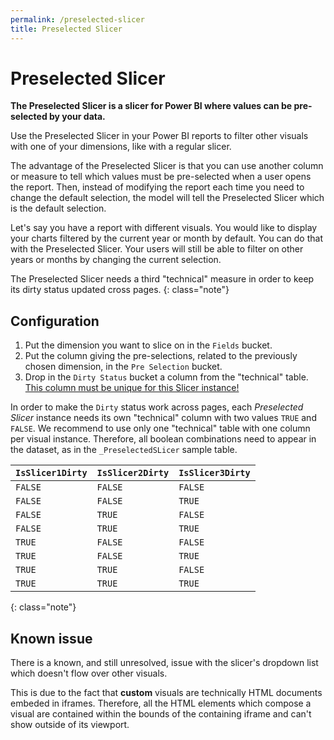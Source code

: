 ```yaml
---
permalink: /preselected-slicer
title: Preselected Slicer
---
```

# Preselected Slicer
**The Preselected Slicer is a slicer for Power BI where values can be pre-selected by your data.**

Use the Preselected Slicer in your Power BI reports to filter other visuals with one of your dimensions, like with a regular slicer.

The advantage of the Preselected Slicer is that you can use another column or measure to tell which values must be pre-selected when a user opens the report. Then, instead of modifying the report each time you need to change the default selection, the model will tell the Preselected Slicer which is the default selection.

Let's say you have a report with different visuals. You would like to display your charts filtered by the current year or month by default. You can do that with the Preselected Slicer. Your users will still be able to filter on other years or months by changing the current selection.

The Preselected Slicer needs a third "technical" measure in order to keep its dirty status updated cross pages.
{: class="note"}

## Configuration
1. Put the dimension you want to slice on in the `Fields` bucket.
2. Put the column giving the pre-selections, related to the previously chosen dimension, in the `Pre Selection` bucket.
3. Drop in the `Dirty Status` bucket a column from the "technical" table.<br />
<u>This column must be unique for this Slicer instance!</u>

In order to make the `Dirty` status work across pages, each _Preselected Slicer_ instance needs its own "technical" column with two values `TRUE` and `FALSE`. We recommend to use only one "technical" table with one column per visual instance. Therefore, all boolean combinations need to appear in the dataset, as in the `_PreselectedSLicer` sample table.

|`IsSlicer1Dirty`|`IsSlicer2Dirty`|`IsSlicer3Dirty`|
|-|-|-|
|`FALSE`|`FALSE`|`FALSE`|
|`FALSE`|`FALSE`|`TRUE`|
|`FALSE`|`TRUE`|`FALSE`|
|`FALSE`|`TRUE`|`TRUE`|
|`TRUE`|`FALSE`|`FALSE`|
|`TRUE`|`FALSE`|`TRUE`|
|`TRUE`|`TRUE`|`FALSE`|
|`TRUE`|`TRUE`|`TRUE`|
{: class="note"}

## Known issue
There is a known, and still unresolved, issue with the slicer's dropdown list which doesn't flow over other visuals.

This is due to the fact that **custom** visuals are technically HTML documents embeded in iframes. Therefore, all the HTML elements which compose a visual are contained within the bounds of the containing iframe and can't show outside of its viewport.

